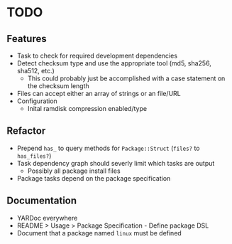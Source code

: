 # TODO

## Features

* Task to check for required development dependencies
* Detect checksum type and use the appropriate tool (md5, sha256, sha512, etc.)
  * This could probably just be accomplished with a case statement on the checksum length
* Files can accept either an array of strings or an file/URL
* Configuration
  * Inital ramdisk compression enabled/type

## Refactor

* Prepend `has_` to query methods for `Package::Struct` (`files?` to `has_files?`)
* Task dependency graph should severly limit which tasks are output
  * Possibly all package install files
* Package tasks depend on the package specification

## Documentation

* YARDoc everywhere
* README > Usage > Package Specification - Define package DSL
* Document that a package named `linux` must be defined

